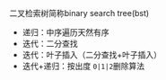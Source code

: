 二叉检索树简称binary search tree(bst)

- 递归：中序遍历天然有序 
- 迭代：二分查找 
- 迭代：叶子插入（二分查找+叶子插入） 
- 迭代+递归：按出度 `0|1|2`删除算法

